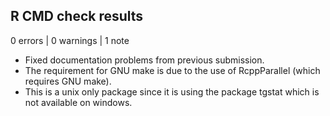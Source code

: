 ## R CMD check results

0 errors | 0 warnings | 1 note

* Fixed documentation problems from previous submission.
* The requirement for GNU make is due to the use of RcppParallel (which requires GNU make).
* This is a unix only package since it is using the package tgstat which is not available on windows.



